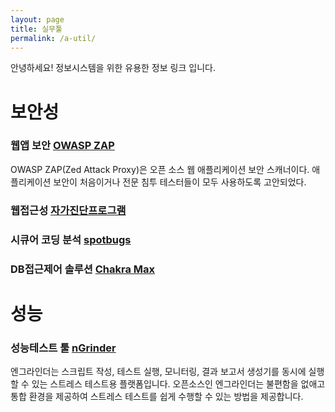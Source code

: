 ```yaml
---
layout: page
title: 실무툴
permalink: /a-util/
---
```


안녕하세요! 정보시스템을 위한 유용한 정보 링크 입니다.  


# 보안성
### 웹앱 보안 [OWASP ZAP](https://www.zaproxy.org/download/)  
  OWASP ZAP(Zed Attack Proxy)은 오픈 소스 웹 애플리케이션 보안 스캐너이다. 애플리케이션 보안이 처음이거나 전문 침투 테스터들이 모두 사용하도록 고안되었다.  

### 웹접근성 [자가진단프로그램](https://www.wa.or.kr/board/view.asp?sn=10025&page=1&search=&SearchString=&BoardID=0004&cate=)    

### 시큐어 코딩 분석 [spotbugs](https://github.com/spotbugs/spotbugs)  

### DB접근제어 솔루션 [Chakra Max](http://www.ngsystem.co.kr/d2.html)

# 성능
### 성능테스트 툴 [nGrinder](https://naver.github.io/ngrinder/)  
  엔그라인더는 스크립트 작성, 테스트 실행, 모니터링, 결과 보고서 생성기를 동시에 실행할 수 있는 스트레스 테스트용 플랫폼입니다. 오픈소스인 엔그라인더는 불편함을 없애고 통합 환경을 제공하여 스트레스 테스트를 쉽게 수행할 수 있는 방법을 제공합니다.  

